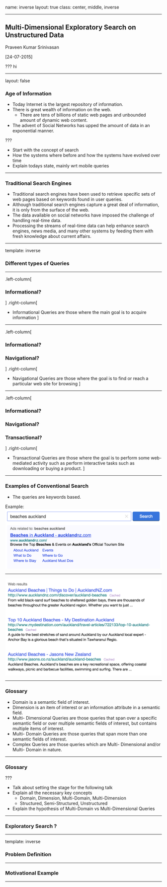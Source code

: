 name: inverse
layout: true
class: center, middle, inverse

---

## Multi-Dimensional Exploratory Search on Unstructured Data

Praveen Kumar Srinivasan

[24-07-2015]

???
hi

---

layout: false

### Age of Information

- Today Internet is the largest repository of information.
- There is great wealth of information on the web.
    + There are tens of billions of static web pages and unbounded amount of dynamic web content.
- The advent of Social Networks has upped the amount of data in an exponential manner.


???
- Start with the concept of search
- How the systems where before and how the systems have evolved over time
- Explain todays state, mainly wrt mobile queries

---

### Traditional Search Engines

- Traditional search engines have been used to retrieve specific sets of web pages based on keywords found in user queries.
- Although traditional search engines capture a great deal of information, it is only from the surface of the web.
- The data available on social networks have imposed the challenge of handling real-time data.
- Processing the streams of real-time data can help enhance search engines, news media, and many other systems by feeding them with fresh knowledge about current affairs.

---

template: inverse

### Different types of Queries

---

.left-column[
### Informational?
]
.right-column[
- Informational Queries are those where the main goal is to acquire information
]

---

.left-column[
### Informational?
### Navigational?
]
.right-column[
- Navigational Queries are those where the goal is to find or reach a particular web site for browsing
]

---

.left-column[
### Informational?
### Navigational?
### Transactional?
]
.right-column[
- Transactional Queries are those where the goal is to perform some web-mediated activity such as perform interactive tasks such as downloading or buying a product.
]

---

### Examples of Conventional Search

- The queries are keywords based.

Example:
![yahoo search](./images/example_yahoo1.png)

-----

![yahoo search](./images/example_yahoo2.png)

---

### Glossary

- Domain is a semantic field of interest.
- Dimension is an item of interest or an information attribute in a semantic field.
- Multi- Dimensional Queries are those queries that span over a specific semantic field or over multiple semantic fields of interest, but contains multiple items of interest.
- Multi- Domain Queries are those queries that span more than one semantic fields of interest.
- Complex Queries are those queries which are Multi- Dimensional and/or Multi- Domain in nature.

---

### Glossary


???
- Talk about setting the stage for the following talk
- Explain all the necessary key concepts
    + Domain, Dimension, Multi-Domain, Multi-Dimension
    + Structured, Semi-Structured, Unstructured
- Explain the hypothesis of Multi-Domain vs Multi-Dimensional Queries

---

### Exploratory Search ?

---
template: inverse

### Problem Definition

---

### Motivational Example

---


